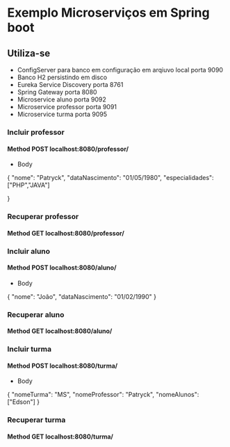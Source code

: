 # Exemplo Microserviços em Spring boot
## Utiliza-se
* ConfigServer para banco em configuração em arqiuvo local porta 9090
* Banco H2 persistindo em disco
* Eureka Service Discovery porta 8761
* Spring Gateway porta 8080
* Microservice aluno porta 9092
* Microservice professor porta 9091
* Microservice turma porta 9095

### Incluir professor
#### Method POST localhost:8080/professor/
* Body

{
"nome": "Patryck",
"dataNascimento": "01/05/1980",
"especialidades": ["PHP","JAVA"]

}

### Recuperar professor
#### Method GET localhost:8080/professor/


### Incluir aluno
#### Method POST localhost:8080/aluno/
* Body

{
"nome": "João",
"dataNascimento": "01/02/1990"
}

### Recuperar aluno
#### Method GET localhost:8080/aluno/


### Incluir turma
#### Method POST localhost:8080/turma/
* Body

{
"nomeTurma": "MS",
"nomeProfessor": "Patryck",
"nomeAlunos": ["Edson"]
}

### Recuperar turma
#### Method GET localhost:8080/turma/
